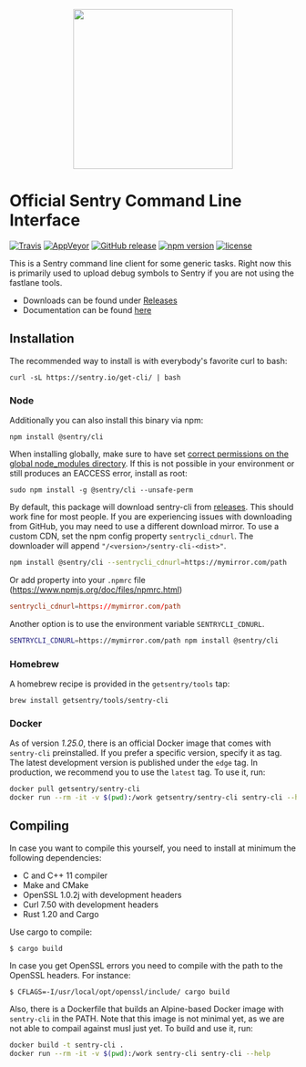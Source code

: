 <p align="center">
    <img src="https://sentry-brand.storage.googleapis.com/sentry-logo-black.png" width="280">
    <br />
</p>

# Official Sentry Command Line Interface

[![Travis](https://img.shields.io/travis/getsentry/sentry-cli.svg)](https://travis-ci.org/getsentry/sentry-cli)
[![AppVeyor](https://img.shields.io/appveyor/ci/sentry/sentry-cli.svg)](https://ci.appveyor.com/project/sentry/sentry-cli)
[![GitHub release](https://img.shields.io/github/release/getsentry/sentry-cli.svg)](https://github.com/getsentry/sentry-cli/releases/latest)
[![npm version](https://img.shields.io/npm/v/@sentry/cli.svg)](https://www.npmjs.com/package/@sentry/cli)
[![license](https://img.shields.io/github/license/getsentry/sentry-cli.svg)](https://github.com/getsentry/sentry-cli/blob/master/LICENSE)

This is a Sentry command line client for some generic tasks. Right now this is
primarily used to upload debug symbols to Sentry if you are not using the
fastlane tools.

* Downloads can be found under
  [Releases](https://github.com/getsentry/sentry-cli/releases/)
* Documentation can be found [here](https://docs.sentry.io/hosted/learn/cli/)

## Installation

The recommended way to install is with everybody's favorite curl to bash:

    curl -sL https://sentry.io/get-cli/ | bash

### Node

Additionally you can also install this binary via npm:

    npm install @sentry/cli

When installing globally, make sure to have set
[correct permissions on the global node_modules directory](https://docs.npmjs.com/getting-started/fixing-npm-permissions).
If this is not possible in your environment or still produces an EACCESS error,
install as root:

    sudo npm install -g @sentry/cli --unsafe-perm

By default, this package will download sentry-cli from
[releases](https://github.com/getsentry/sentry-cli/releases). This should work
fine for most people. If you are experiencing issues with downloading from
GitHub, you may need to use a different download mirror. To use a custom CDN,
set the npm config property `sentrycli_cdnurl`. The downloader will append
`"/<version>/sentry-cli-<dist>"`.

```sh
npm install @sentry/cli --sentrycli_cdnurl=https://mymirror.com/path
```

Or add property into your `.npmrc` file (https://www.npmjs.org/doc/files/npmrc.html)

```rc
sentrycli_cdnurl=https://mymirror.com/path
```

Another option is to use the environment variable `SENTRYCLI_CDNURL`.

```sh
SENTRYCLI_CDNURL=https://mymirror.com/path npm install @sentry/cli
```

### Homebrew

A homebrew recipe is provided in the `getsentry/tools` tap:

    brew install getsentry/tools/sentry-cli

### Docker

As of version _1.25.0_, there is an official Docker image that comes with
`sentry-cli` preinstalled. If you prefer a specific version, specify it as tag.
The latest development version is published under the `edge` tag. In production,
we recommend you to use the `latest` tag. To use it, run:

```sh
docker pull getsentry/sentry-cli
docker run --rm -it -v $(pwd):/work getsentry/sentry-cli sentry-cli --help
```

## Compiling

In case you want to compile this yourself, you need to install at minimum the
following dependencies:

* C and C++ 11 compiler
* Make and CMake
* OpenSSL 1.0.2j with development headers
* Curl 7.50 with development headers
* Rust 1.20 and Cargo

Use cargo to compile:

    $ cargo build

In case you get OpenSSL errors you need to compile with the path to the OpenSSL
headers. For instance:

    $ CFLAGS=-I/usr/local/opt/openssl/include/ cargo build

Also, there is a Dockerfile that builds an Alpine-based Docker image with
`sentry-cli` in the PATH. Note that this image is not minimal yet, as we are not
able to compail against musl just yet. To build and use it, run:

```sh
docker build -t sentry-cli .
docker run --rm -it -v $(pwd):/work sentry-cli sentry-cli --help
```
